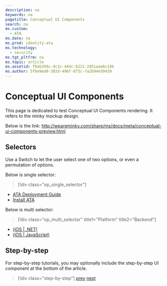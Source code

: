 ```yaml
---
description: na
keywords: na
pagetitle: Conceptual UI Components
search: na
ms.custom:
  - ATA
ms.date: na
ms.prod: identity-ata
ms.technology:
  - security
ms.tgt_pltfrm: na
ms.topic: article
ms.assetid: f9ab356c-4c1c-444c-b221-2451aaebc14b
ms.author: 5f6e9ed0-302d-496f-873c-7a2b94e50410
---
```

# Conceptual UI Components
This page is dedicated to test Conceptual UI Components rendering. It refers to the minky mockup design.

Below is the link:
http://weareminky.com/share/ms/docs/meta/conceptual-ui-components-preview.html

## Selectors
Use a Switch to let the user select one of two options, or even a permutation of options.

Below is single selector:
> [!div class="op_single_selector"]
- [ATA Deployment Guide](./small.md)
- [Install ATA](./large.md)

Below is multi selector:
> [!div class="op_multi_selector" title1="Platform" title2="Backend"]
- [(iOS | .NET)](./small.md)
- [(iOS | JavaScript)](./large.md)

## Step-by-step
For step-by-step tutorials, you may optionally include the step-by-step UI component at the bottom of the article.
> [!div class="step-by-step"]
[prev](small.md)
[next](large.md)
